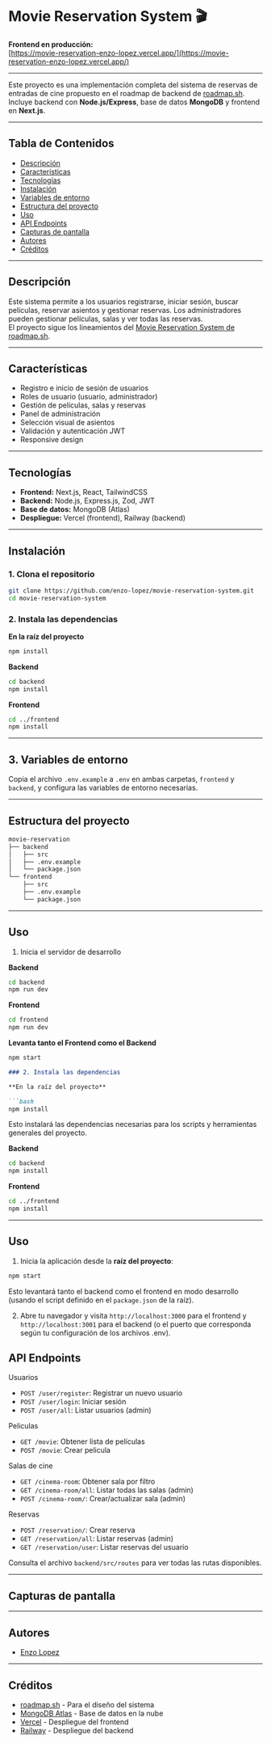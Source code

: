 # Movie Reservation System 🎬

**Frontend en producción:**  
[https://movie-reservation-enzo-lopez.vercel.app/](https://movie-reservation-enzo-lopez.vercel.app/)

---

Este proyecto es una implementación completa del sistema de reservas de entradas
de cine propuesto en el roadmap de backend de
[roadmap.sh](https://roadmap.sh/projects/movie-reservation-system). Incluye
backend con **Node.js/Express**, base de datos **MongoDB** y frontend en
**Next.js**.

---

## Tabla de Contenidos

- [Descripción](#descripción)
- [Características](#características)
- [Tecnologías](#tecnologías)
- [Instalación](#instalación)
- [Variables de entorno](#variables-de-entorno)
- [Estructura del proyecto](#estructura-del-proyecto)
- [Uso](#uso)
- [API Endpoints](#api-endpoints)
- [Capturas de pantalla](#capturas-de-pantalla)
- [Autores](#autores)
- [Créditos](#créditos)

---

## Descripción

Este sistema permite a los usuarios registrarse, iniciar sesión, buscar
películas, reservar asientos y gestionar reservas. Los administradores pueden
gestionar películas, salas y ver todas las reservas.  
El proyecto sigue los lineamientos del
[Movie Reservation System de roadmap.sh](https://roadmap.sh/projects/movie-reservation-system).

---

## Características

- Registro e inicio de sesión de usuarios
- Roles de usuario (usuario, administrador)
- Gestión de películas, salas y reservas
- Panel de administración
- Selección visual de asientos
- Validación y autenticación JWT
- Responsive design

---

## Tecnologías

- **Frontend:** Next.js, React, TailwindCSS
- **Backend:** Node.js, Express.js, Zod, JWT
- **Base de datos:** MongoDB (Atlas)
- **Despliegue:** Vercel (frontend), Railway (backend)

---

## Instalación

### 1. Clona el repositorio

```bash
git clone https://github.com/enzo-lopez/movie-reservation-system.git
cd movie-reservation-system
```

### 2. Instala las dependencias

**En la raíz del proyecto**
```bash
npm install
```

**Backend**

```bash
cd backend
npm install
```

**Frontend**

```bash
cd ../frontend
npm install
```

---

## 3. Variables de entorno

Copia el archivo `.env.example` a `.env` en ambas carpetas, `frontend` y
`backend`, y configura las variables de entorno necesarias.

---

## Estructura del proyecto

```bash
movie-reservation
├── backend
│   ├── src
│   ├── .env.example
│   └── package.json
└── frontend
    ├── src
    ├── .env.example
    └── package.json
```

---

## Uso

1. Inicia el servidor de desarrollo

**Backend**

```bash
cd backend
npm run dev
```

**Frontend**

```bash
cd frontend
npm run dev
```

**Levanta tanto el Frontend como el Backend**
```bash
npm start
```
```markdown
### 2. Instala las dependencias

**En la raíz del proyecto**

```bash
npm install
```

Esto instalará las dependencias necesarias para los scripts y herramientas generales del proyecto.

**Backend**

```bash
cd backend
npm install
```

**Frontend**

```bash
cd ../frontend
npm install
```

---

## Uso

1. Inicia la aplicación desde la **raíz del proyecto**:

```bash
npm start
```

Esto levantará tanto el backend como el frontend en modo desarrollo (usando el script definido en el `package.json` de la raíz).

2. Abre tu navegador y visita `http://localhost:3000` para el frontend y  
   `http://localhost:3001` para el backend (o el puerto que corresponda según tu configuración de los archivos .env).


## API Endpoints

Usuarios

- `POST /user/register`: Registrar un nuevo usuario
- `POST /user/login`: Iniciar sesión
- `POST /user/all`: Listar usuarios (admin)

Peliculas

- `GET /movie`: Obtener lista de películas
- `POST /movie`: Crear pelicula

Salas de cine

- `GET /cinema-room`: Obtener sala por filtro
- `GET /cinema-room/all`: Listar todas las salas (admin)
- `POST /cinema-room/`: Crear/actualizar sala (admin)

Reservas

- `POST /reservation/`: Crear reserva
- `GET /reservation/all`: Listar reservas (admin)
- `GET /reservation/user`: Listar reservas del usuario

Consulta el archivo `backend/src/routes` para ver todas las rutas disponibles.

---

## Capturas de pantalla

---

## Autores

- [Enzo Lopez](https://github.com/enzo-lopez)

---

## Créditos

- [roadmap.sh](https://roadmap.sh/projects/movie-reservation-system) - Para el
  diseño del sistema
- [MongoDB Atlas](https://www.mongodb.com/cloud/atlas) - Base de datos en la
  nube
- [Vercel](https://vercel.com/) - Despliegue del frontend
- [Railway](https://railway.app/) - Despliegue del backend
